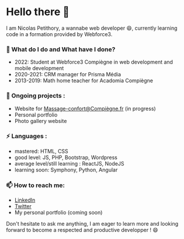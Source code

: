 # Hello there 👋

I am Nicolas Petithory, a wannabe web developer 😄, currently learning code in a formation provided by Webforce3.



### 🌱 What do I do and What have I done?

- 2022: Student at Webforce3 Compiègne in web development and mobile development
- 2020-2021: CRM manager for Prisma Média
- 2013-2019: Math home teacher for Acadomia Compiègne


### 🔭 Ongoing projects : 

- Website for Massage-confort@Compiègne.fr (in progress)
- Personal portfolio
- Photo gallery website 


### ⚡ Languages :

- mastered: HTML, CSS
- good level: JS, PHP, Bootstrap, Wordpress
- average level/still learning : ReactJS, NodeJS 
- learning soon: Symphony, Python, Angular


### 📫 How to reach me: 

- [LinkedIn](www.linkedin.com/in/nicolas-petithory/)
- [Twitter](https://twitter.com/NPetithory) 
- My personal portfolio (coming soon) 

Don't hesitate to ask me anything, I am eager to learn more and looking forward to become a respected and productive developper ! 😄



